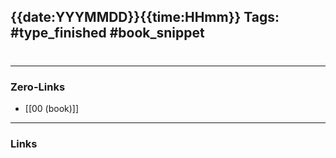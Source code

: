 {{date:YYYMMDD}}{{time:HHmm}}
Tags: #type_finished #book_snippet  
---
# 

---
### Zero-Links
- [[00 (book)]]
---
### Links